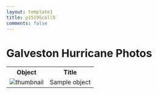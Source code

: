 ```yaml
---
layout: template1
title: p15195coll5
comments: false
---
```


# Galveston Hurricane Photos

<table>
<tr>
<th>Object</th>
<th>Title</th>
</tr>
<tr>
<td><img src="http://digital.lib.uh.edu/contentdm/image/thumbnail/aapamphlets/1577" alt="thumbnail" /></td>
<td>Sample object</td>
</tr>
</table>
